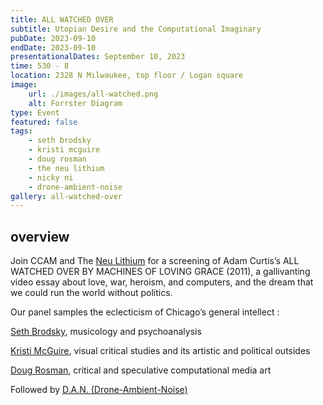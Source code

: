 ```yaml
---
title: ALL WATCHED OVER
subtitle: Utopian Desire and the Computational Imaginary
pubDate: 2023-09-10
endDate: 2023-09-10
presentationalDates: September 10, 2023
time: 530 - 8
location: 2328 N Milwaukee, top floor / Logan square
image:
    url: ./images/all-watched.png
    alt: Forrster Diagram
type: Event
featured: false
tags:
    - seth brodsky
    - kristi mcguire
    - doug rosman
    - the neu lithium
    - nicky ni
    - drone-ambient-noise
gallery: all-watched-over
---
```


## overview

Join CCAM and The [Neu Lithium](https://lithium.gallery/) for a screening of Adam Curtis’s ALL WATCHED OVER BY MACHINES OF LOVING GRACE (2011), a gallivanting video essay about love, war, heroism, and computers, and the dream that we could run the world without politics.

Our panel samples the eclecticism of Chicago’s general intellect :

[Seth Brodsky](https://music.uchicago.edu/people/seth-brodsky), musicology and psychoanalysis

[Kristi McGuire](https://falseflags.institute/about/), visual critical studies and its artistic and political outsides

[Doug Rosman](https://dougrosman.com/), critical and speculative computational media art

Followed by [D.A.N. (Drone-Ambient-Noise)](https://droneambientnoise.live/)
